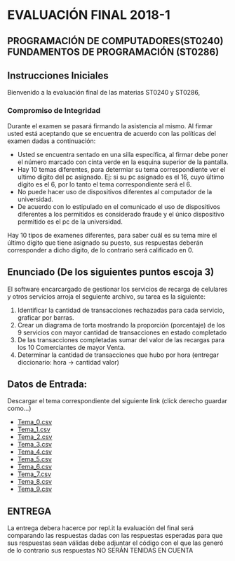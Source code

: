 # EVALUACIÓN FINAL 2018-1

## PROGRAMACIÓN DE COMPUTADORES(ST0240) FUNDAMENTOS DE PROGRAMACIÓN (ST0286)

## Instrucciones Iniciales

Bienvenido a la evaluación final de las materias ST0240 y ST0286,

### Compromiso de Integridad

Durante el examen se pasará firmando la asistencia al mismo. Al firmar usted está aceptando que se encuentra de acuerdo con las políticas del examen dadas a continuación:

+ Usted se encuentra sentado en una silla específica, al firmar debe poner el número marcado con cinta verde en la esquina superior de la pantalla.
+ Hay 10 temas diferentes, para determiar su tema correspondiente ver el ultimo digito del pc asignado. Ej:  si su pc asignado es el 16, cuyo último dígito es el 6, por lo tanto el tema correspondiente será el 6.
+ No puede hacer uso de dispositivos diferentes al computador de la universidad. 
+ De acuerdo con lo estipulado en el comunicado el uso de dispositivos diferentes a los permitidos es considerado fraude y el único dispositivo permitido es el pc de la universidad.


Hay 10 tipos de examenes diferentes, para saber cuál es su tema mire el último dígito que tiene asignado su puesto, sus respuestas deberán corresponder a dicho dígito, de lo contrario será calificado en 0.

## Enunciado (De los siguientes puntos escoja 3)

El software encarcargado de gestionar los servicios de recarga de celulares y otros servicios arroja el seguiente archivo, su tarea es la siguiente: 

1. Identificar la cantidad de transacciones rechazadas para cada servicio, graficar por barras.
2. Crear un diagrama de torta mostrando la proporción (porcentaje) de los 9 servicios con mayor cantidad de transacciones en estado completado
3. De las transacciones completadas sumar del valor de las recargas para los 10 Comerciantes de mayor Venta.
4. Determinar la cantidad de transacciones que hubo por hora (entregar diccionario: hora -> cantidad valor)

## Datos de Entrada:

Descargar el tema correspondiente del siguiente link (click derecho guardar como...)

* [Tema_0.csv](https://github.com/ProgCompEAFIT/ProgCompEAFIT.github.io/blob/master/FINAL20181/TEMAS/informe_0.csv)
* [Tema_1.csv](https://github.com/ProgCompEAFIT/ProgCompEAFIT.github.io/blob/master/FINAL20181/TEMAS/informe_1.csv)
* [Tema_2.csv](https://github.com/ProgCompEAFIT/ProgCompEAFIT.github.io/blob/master/FINAL20181/TEMAS/informe_2.csv)
* [Tema_3.csv](https://github.com/ProgCompEAFIT/ProgCompEAFIT.github.io/blob/master/FINAL20181/TEMAS/informe_3.csv)
* [Tema_4.csv](https://github.com/ProgCompEAFIT/ProgCompEAFIT.github.io/blob/master/FINAL20181/TEMAS/informe_4.csv)
* [Tema_5.csv](https://github.com/ProgCompEAFIT/ProgCompEAFIT.github.io/blob/master/FINAL20181/TEMAS/informe_5.csv)
* [Tema_6.csv](https://github.com/ProgCompEAFIT/ProgCompEAFIT.github.io/blob/master/FINAL20181/TEMAS/informe_6.csv)
* [Tema_7.csv](https://github.com/ProgCompEAFIT/ProgCompEAFIT.github.io/blob/master/FINAL20181/TEMAS/informe_7.csv)
* [Tema_8.csv](https://github.com/ProgCompEAFIT/ProgCompEAFIT.github.io/blob/master/FINAL20181/TEMAS/informe_8.csv)
* [Tema_9.csv](https://github.com/ProgCompEAFIT/ProgCompEAFIT.github.io/blob/master/FINAL20181/TEMAS/informe_9.csv)

## ENTREGA

La entrega debera hacerce por repl.it
la evaluación del final será comparando las respuestas dadas con las respuestas esperadas
para que sus respuestas sean válidas debe adjuntar el código con el que las generó de lo contrario sus respuestas NO SERÁN TENIDAS EN CUENTA

